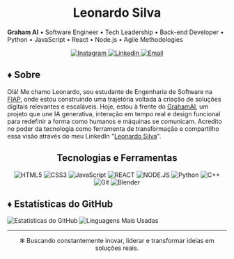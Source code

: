 <h1 align="center">Leonardo Silva</h1>
<p align="center">
  
  <strong>Graham AI</strong> • Software Engineer • Tech Leadership • Back-end Developer • Python • JavaScript • React • Node.js • Agile Methodologies
</p>

<p align="center">
  <a href="https://www.instagram.com/leeosilvp">
    <img src="https://img.shields.io/badge/Instagram-000?style=badge&logo=instagram&logoColor=E4405F" alt="Instagram">
  </a>
  <a href="https://www.linkedin.com/in/leeosilvp">
    <img src="https://img.shields.io/badge/Linkedin-0077B5?style=badge&logo=linkedin&logoColor=fff" alt="Linkedin">
  </a>
  <a href="leo965679@gmail.com">
    <img src="https://img.shields.io/badge/Email-000?style=badge&logo=gmail&logoColor=D14836" alt="Email">
  </a>
</p>

## ♦ Sobre

Olá! Me chamo Leonardo, sou estudante de Engenharia de Software na [FIAP](https://www.fiap.com.br/), onde estou construindo uma trajetória voltada à criação de soluções digitais relevantes e escaláveis. Hoje, estou à frente do [GrahamAI](https://github.com/leoosilvp/Graham-AI), um projeto que une IA generativa, interação em tempo real e design funcional para redefinir a forma como humanos e máquinas se comunicam. Acredito no poder da tecnologia como ferramenta de transformação e compartilho essa visão através do meu LinkedIn "[Leonardo Silva](https://www.linkedin.com/in/leeosilvp/)".

<div align="center">

## Tecnologias e Ferramentas

![HTML5](https://img.shields.io/badge/HTML5-000?style=badge&logo=html5&logoColor=E34F26)
![CSS3](https://img.shields.io/badge/CSS3-000?style=badge&logo=css&logoColor=1572B6)
![JavaScript](https://img.shields.io/badge/JavaScript-000?style=badge&logo=javascript&logoColor=F7DF1E)
![REACT](https://img.shields.io/badge/React-000?style=badge&logo=react&logoColor=777BB4)
![NODE.JS](https://img.shields.io/badge/Node.JS-000?style=badge&logo=node.js&logoColor=7ed957)
![Python](https://img.shields.io/badge/Python-000?style=badge&logo=python&logoColor=F7DF1E)
![C++](https://img.shields.io/badge/C++-000?style=badge&logo=cplusplus&logoColor=3776AB)
![Git](https://img.shields.io/badge/Git-000?style=badge&logo=git&logoColor=F05032)
![Blender](https://img.shields.io/badge/Blender-000?style=badge&logo=blender&logoColor=F5792A)

</div>

## ♦ Estatísticas do GitHub

<p align="left">
  <img src="https://github-readme-stats.vercel.app/api?username=leoosilvp&show_icons=true&bg_color=00000040&text_color=ffffffc5&border_color=ffffff40&title_color=fffffff5&icon_color=ffffff80&include_all_commits=true&count_private=true" alt="Estatísticas do GitHub">
  <img src="https://github-readme-stats.vercel.app/api/top-langs/?username=leoosilvp&layout=compact&text_color=ffffffc5&border_color=ffffff40&title_color=fffffff5&bg_color=00000040&count_private=true=true&size_weight=1&count_weight=0.5" alt="Linguagens Mais Usadas">
</p>

---

<p align="center">
  ❇ Buscando constantemente inovar, liderar e transformar ideias em soluções reais.
</p>
